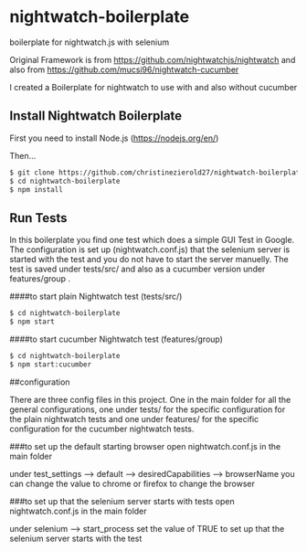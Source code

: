 # nightwatch-boilerplate
boilerplate for nightwatch.js with selenium

Original Framework is from https://github.com/nightwatchjs/nightwatch and also from https://github.com/mucsi96/nightwatch-cucumber

I  created a Boilerplate for nightwatch to use with and also without cucumber

## Install Nightwatch Boilerplate

First you need to install Node.js (https://nodejs.org/en/)

Then...
```sh
$ git clone https://github.com/christinezierold27/nightwatch-boilerplate.git
$ cd nightwatch-boilerplate
$ npm install
```

## Run Tests

In this boilerplate you find one test which does a simple GUI Test in Google. The configuration is set up (nightwatch.conf.js) that the selenium server is started with the test and you do not have to start the server manuelly. The test is saved under tests/src/ and also as a cucumber version under features/group .

####to start plain Nightwatch test (tests/src/)

```sh
$ cd nightwatch-boilerplate
$ npm start
```

####to start cucumber Nightwatch test (features/group)

```sh
$ cd nightwatch-boilerplate
$ npm start:cucumber
```

##configuration

There are three config files in this project. One in the main folder for all the general configurations, one under tests/ for the specific configuration for the plain nightwatch tests and one under features/ for the specific configuration for the cucumber nightwatch tests.

###to set up the default starting browser
open nightwatch.conf.js in the main folder

under test_settings --> default --> desiredCapabilities --> browserName  you can change the value to chrome or firefox to change the browser

###to set up that the selenium server starts with tests
open nightwatch.conf.js in the main folder

under selenium --> start_process  set the value of TRUE to set up that the selenium server starts with the test
